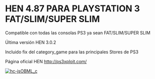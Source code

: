 # HEN 4.87 PARA PLAYSTATION 3 FAT/SLIM/SUPER SLIM

Compatible con todas las consolas PS3 ya sean FAT/SLIM/SUPER SLIM

Última versión HEN 3.0.2 

Incluido fix del category_game para las principales Stores de PS3

Página oficial HEN http://ps3xploit.com/

[![hc-jsOBML_c](https://img.youtube.com/vi/hc-jsOBML_c/0.jpg)](https://https://www.youtube.com/watch?v=gE65OlMEMvw)
